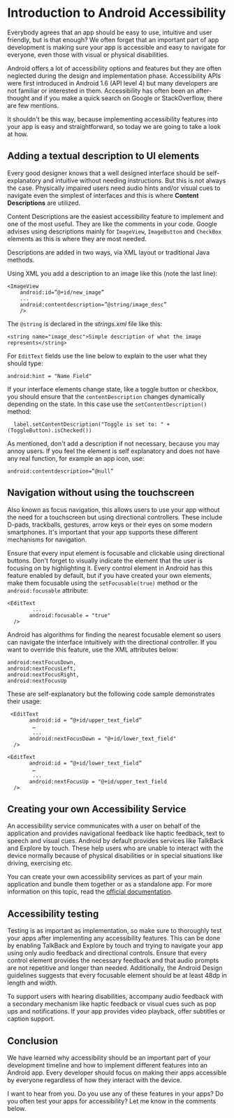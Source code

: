 # Introduction to Android Accessibility
Everybody agrees that an app should be easy to use, intuitive and user friendly, but is that enough? We often forget that an important part of app development is making sure your app is accessible and easy to navigate for everyone, even those with visual or physical disabilities.

Android offers a lot of accessibility options and features but they are often neglected during the design and implementation phase. Accessibility APIs were first introduced in Android 1.6 (API level 4) but many developers are not familiar or interested in them. Accessibility has often been an after-thought and if you make a quick search on Google or StackOverflow, there are few mentions.

It shouldn't be this way, because implementing accessibility features into your app is easy and straightforward, so today we are going to take a look at how.

## Adding a textual description to UI elements
Every good designer knows that a well designed interface should be self-explanatory and intuitive without needing instructions. But this is not always the case. Physically impaired users need audio hints and/or visual cues to navigate even the simplest of interfaces and this is where **Content Descriptions** are utilized.

Content Descriptions are the easiest accessibility feature to implement and one of the most useful. They are like the comments in your code. Google advises using descriptions mainly for `ImageView`, `ImageButton` and `CheckBox` elements as this is where they are most needed.

Descriptions are added in two ways, via XML layout or traditional Java methods.

Using XML you add a description to an image like this (note the last line):

```
<ImageView
    android:id=”@+id/new_image”
    ...
    android:contentdescription=”@string/image_desc”
    />
```

The `@string` is declared in the _strings.xml_ file like this:

```
<string name="image_desc">Simple description of what the image represents</string>
```

For `EditText` fields use the line below to explain to the user what they should type:

```
android:hint = "Name Field"
```

If your interface elements change state, like a toggle button or checkbox, you should ensure that the `contentDescription` changes dynamically depending on the state. In this case use the `setContentDescription()` method:

```
  label.setContentDescription("Toggle is set to: " +  (ToggleButton).isChecked())
```

As mentioned, don't add a description if not necessary, because you may annoy users. If you feel the element is self explanatory and does not have any real function, for example an app icon, use:

```
android:contentdescription=”@null”
```

## Navigation without using the touchscreen
Also known as focus navigation, this allows users to use your app without the need for a touchscreen but using directional controllers. These include D-pads, trackballs, gestures, arrow keys or their eyes on some modern smartphones. It's important that your app supports these different mechanisms for navigation.

Ensure that every input element is focusable and clickable using directional buttons. Don't forget to visually indicate the element that the user is focusing on by highlighting it. Every control element in Android has this feature enabled by default, but if you have created your own elements, make them focusable using the `setFocusable(true)` method or the `android:focusable` attribute:

```
<EditText
        ...
       android:focusable = "true"
  />
```

Android has algorithms for finding the nearest focusable element so users can navigate the interface intuitively with the directional controller. If you want to override this feature, use the XML attributes below:

```
android:nextFocusDown,
android:nextFocusLeft,
android:nextFocusRight,
android:nextFocusUp
```

These are self-explanatory but the following code sample demonstrates their usage:

```
 <EditText
       android:id = “@+id/upper_text_field”
        …
        ...
       android:nextFocusDown = "@+id/lower_text_field"
  />

<EditText
       android:id = “@+id/lower_text_field”
        …
        ...
       android:nextFocusUp = "@+id/upper_text_field
  />
```

## Creating your own Accessibility Service
An accessibility service communicates with a user on behalf of the application and provides navigational feedback like haptic feedback, text to speech and visual cues. Android by default provides services like TalkBack and Explore by touch. These help users who are unable to interact with the device normally because of physical disabilities or in special situations like driving, exercising etc.

You can create your own accessibility services as part of your main application and bundle them together or as a standalone app. For more information on this topic, read the [official documentation](http://developer.android.com/training/accessibility/service.html).

## Accessibility testing
Testing is as important as implementation, so make sure to thoroughly test your apps after implementing any accessibility features. This can be done by enabling TalkBack and Explore by touch and trying to navigate your app using only audio feedback and directional controls. Ensure that every control element provides the necessary feedback and that audio prompts are not repetitive and longer than needed. Additionally, the Android Design guidelines suggests that every focusable element should be at least 48dp in length and width.

To support users with hearing disabilities, accompany audio feedback with a secondary mechanism like haptic feedback or visual cues such as pop ups and notifications. If your app provides video playback, offer subtitles or caption support.

## Conclusion
We have learned why accessibility should be an important part of your development timeline and how to implement different features into an Android app. Every developer should focus on making their apps accessible by everyone regardless of how they interact with the device.

I want to hear from you. Do you use any of these features in your apps? Do you often test your apps for accessibility? Let me know in the comments below.

